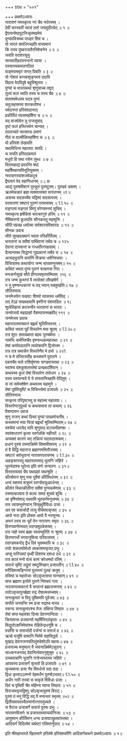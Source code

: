 +++
title = "००१"

+++
प्रथमोऽध्यायः  
नारायणं नमस्कृत्य नरं चैव नरोत्तमम् ।  
देवीं सरस्वतीं व्यासं ततो जयमुदीरयेत् ॥ १ ॥  
द्वैपायनोष्ठपुटनिःसृतमप्रमेयं  
पुण्यंपवित्रमथ पापहरं शिवं च ।  
यो भारतं समधिगच्छति वाच्यमानं  
किं तस्य पुष्करजलैरभिषेचनेन ॥ २ ॥  
जयति पराशरसूनुः  
सत्यवतीहदयनन्दनो व्यासः ।  
यस्यास्यकमलगलितं  
वाङ्मयममृतं जगत् पिबति ॥ ३ ॥  
यो गोशतं कनकशृङ्गमयं ददाति  
विप्राय वेदविदुषे बहुविश्रुताय ।  
पुण्यां च भारतकथां शृणुयाच्च तद्वत्  
तुल्यं फलं भवति तस्य च तस्य चैव ॥ ४ ॥  
शताश्वमेधस्य यदत्र पुण्यं  
चतुःसहस्रस्य शतक्रतोश्च ।  
भवेदनन्तं हरिवंशदानात्  
प्रकीर्तितं व्यासमहर्षिणा च ॥ ५ ॥  
यद् वाजपेयेन तु राजसूयाद्  
दृष्टं फलं हस्तिरथेन चान्यत् ।  
तल्लभ्यते व्यासवचः प्रमाणं  
गीतं च वाल्मीकिमहर्षिणा च ॥ ६ ॥  
यो हरिवंशं लेखयति  
यथाविधिना महातपाः सपदि ।  
च जयति हरिपदकमलं  
मधुपो हि यथा रसेन लुब्धः ॥ ७ ॥  
पितामहाद्यं प्रवदन्ति षष्ठं  
महर्षिमक्षय्यविभूतियुक्तम् ।  
नारायणस्यांशजमेकपुत्रं  
द्वैपायनं वेद महानिधानम् ॥ ८ क्ष  
आद्यं पुरुषमीशानं पुरुहूतं पुरुष्टुतम्। पुरुहवं उक्तम् ।  
ऋतमेकाक्षरं ब्रह्म व्यक्ताव्यक्तं सनातनम् ॥९॥  
असच्च सदसच्चैव यद्विश्वं सदसत्परम् ।  
परावराणां स्रष्टारं पुराणं परमव्ययम् ॥ 1.1.१० ॥  
मङ्गल्यं मङ्गलं विष्णुं वरेण्यमनघं शुचिम् ।  
नमस्कृत्य हृषीकेशं चराचरगुरुं हरिम् ॥ ११ ॥  
नैमिषारण्ये कुलपतिः शौनकस्तु महामुनिः ।  
सौतिं पप्रच्छ धर्मात्मा सर्वशास्त्रविशारदः ॥ १२ ॥  
शौनक उवाच  
सौते सुमहदख्यानं भवता परिकीर्तितम् ।  
भारतानां च सर्वेषां पार्थिवानां तथैव च ॥ १२५  
देवानां दानवानां च गन्धर्वोरगरक्षसाम् ।  
दैत्यानामथ सिद्धानां गुह्यकानां तथैव च ॥ १४ ॥  
अत्यद्भुतानि कर्माणि विक्रमा धर्मनिश्चयाः ।  
विचित्राश्च कथायोगा जन्म चाग्र्यमनुत्तमम्॥ १५ ॥  
कथितं भवता पुण्यं पुराणं श्लक्ष्णया गिरा ।  
मनःकर्णसुखं सौते प्रीणात्यमृतसम्मितम् ॥१६ ॥  
तत्र जन्म कुरूणां वै त्वयोक्तं लौमहर्षणे ।  
न तु वृष्ण्यन्धकानां च तद् भवान् वक्तुमर्हति॥ १७ ॥  
सौतिरुवाच  
जनमेजयेन यत्प्रष्टः शिष्यो व्यासस्य धर्मवित् ।  
तत् तेऽहं सम्प्रवक्ष्यामि वृष्णीनां वंशमादितः ॥ १८  
श्रुत्वेतिहासं कार्त्स्न्येन भारतानां स भारतः ।  
जनमेजयो महाप्राज्ञो वैशम्पायनमब्रवीत् ११९ ॥  
जनमेजय उवाच  
महाभारतमाख्यानं बह्वर्थं श्रुतिविस्तरम् ।  
कथितं भवता पूर्वं विस्तरेण मया श्रुतम् ॥ 1.1.२०॥  
तत्र शूराः समाख्याता बहवः पुरुषर्षभाः ।  
नामभिः कर्मभिश्चैव वृष्ण्यन्धकमहारथाः ॥ २१ ॥  
तेषां कर्मावदातानि त्वयोक्तानि द्विजोत्तम ।  
तत्र तत्र समासेन विस्तरेणैव मे प्रभो ॥ २२1  
न च मे तप्तिरस्तीह कथ्यमाने पुरातने ।  
एकश्चैव मतो राशिर्वृष्णयः पाण्डवास्तथा ॥ २३ ॥  
भवांश्च वंशकुशलस्तेषां प्रत्यक्षदर्शिवान् ।  
कथयस्व कुलं तेषां विस्तरेण तपोधन ॥ २४ ॥  
यस्य यस्यान्वये ये ये तांस्तानिच्छामि वेदितुम् ।  
स त्वं सर्वमशेषेण कथयस्व महामुने ।  
तेषां पूर्वविसृष्टिं च विचिन्त्येमां प्रजापतेः ॥ २५ ॥  
सौतिरुवाच  
सत्कृत्य परिपृष्टस्तु स महात्मा महातपाः। ।  
विस्तरेणानुपूर्व्या च कथयामास तां कथाम् ॥ २६  
वैशम्पायन उवाच  
शृणु राजन् कथां दिव्यां पुण्यां पापप्रमोचनीम् ।  
कथ्यमानां मया चित्रां बह्वर्थां श्रुतिसम्मिताम्॥ २७ ॥  
यश्चेमां धारयेद् वापि शृणुयाद् वाऽप्यभीक्ष्णशः ।  
स्ववंशधारणं कृत्वा स्वर्गलोके महीयते ॥ २८ ॥  
अव्यक्तं कारणं यत् तन्नित्यं सदसदात्मकम्।  
प्रधानं पुरुषं तस्मान्निर्ममे विश्वमीश्वरम् ॥ २९ ॥  
तं वै विद्धि महाराज ब्रह्माणममितौजसम् ।  
स्रष्टारं सर्वभूतानां नारायणपरायणम् ॥ 1.1.३० ॥  
अहङ्कारस्तु महतस्तस्माद् भूतानि जज्ञिरे ।  
भूतभेदाश्च भूतेभ्य इति सर्गः सनातनः ॥ ३१॥  
विस्तरावयवं चैव यथाप्रज्ञं यथाश्रुति ।  
कीर्त्यमानं शृणु मया पूर्वेषां कीर्तिवर्धनम् ॥ ३२ ॥  
धन्यं यशस्यं शत्रुघ्नं स्वर्ग्यमायुःप्रवर्धनम् ।  
कीर्तनं स्थिरकीर्तीनां सर्वेषां पुण्यकर्मणाम् ॥ ३३ ॥  
तस्मात्कल्पाय ते कल्पः समग्रं शुचये शुचिः ।  
आ वृष्णिवंशाद् वक्ष्यामि भूतसर्गमनुत्तमम् ॥ ३४ ॥  
ततः स्वयम्भूर्भगवान् सिसृक्षुर्विविधाः प्रजाः ।  
अप एव ससर्जादौ तासु वीर्यमवासृजत् ॥ ३५ ॥  
आपो नारा इति प्रोक्ता आपो वै नरसूनवः ।  
अयनं तस्य ताः पूर्वं तेन नारायणः स्मृतः ॥ ३६ ॥  
हिरण्यवर्णमभवत् तदण्डमुदकेशयम् ।  
तत्र जज्ञे स्वयं ब्रह्मा स्वयम्भूरिति नः श्रुतम् ॥ ३७ ॥  
हिरण्यगर्भो भगवानुषित्वा परिवत्सरम् ।  
तदण्डमकरोद् द्वैधं दिवं भुवमथापि च ॥ ३८ ॥  
तयोः शकलयोर्मध्ये आकाशमसृजत् प्रभुः ।  
अप्सु पारिप्लवां पृथ्वीं दिशश्च दशधा दधे ॥ ३९ ॥  
तत्र कालं मनो वाचं कामं क्रोधमथो रतिम् ।  
ससर्ज सृष्टिं तद्रूपां स्रष्टुमिच्छन् प्रजापतीन् ॥ 1.1.४० ॥  
मरीचिमत्र्यङ्गिरसं पुलस्त्यं पुलहं क्रतुम् ।  
वसिष्ठं च महातेजाः सोऽसृजत्सप्त मानसान्॥ ४१ ॥  
सप्त ब्रह्माण इत्येते पुराणे निश्चयं गताः ।  
नारायणात्मकानां वै सप्तानां ब्रह्मजन्मनाम् ॥ ४२ ॥  
ततोऽसृजत्पुनर्ब्रह्मा रुद्रं रोषात्मसम्भवम्।  
सनत्कुमारं च विभुं पूर्वेषामपि पूर्वजम् ॥ ४३ ॥  
सप्तैते जनयन्ति स्म प्रजा रुद्रश्च भारत ।  
स्कन्दः सनत्कुमारश्च तेजः संक्षिप्य तिष्ठतः ॥ ४४ ॥  
तेषां सप्त महावंशा दिव्या देवगणान्विताः ।  
क्रियावन्तः प्रजावन्तो महर्षिभिरलंकृताः ॥ ४५ ॥  
विद्युतोऽशनिमेघांश्च रोहितेन्द्रधनूंषि च ।  
वयांसि च ससर्जादौ पर्जन्यं च ससर्ज ह ॥ ४६ ॥  
ऋचो यजूंषि सामानि निर्ममे यज्ञसिद्धये ।  
मुखाद् देवानजनयत्पितॄंश्चेशोऽपि वक्षसः॥ ४७ ॥  
प्रजनाच्च मनुष्यान् वै जघनान्निर्ममेऽसुरान् ।  
साध्यानजनयद् देवानित्येवमनुशुश्रुम ॥ ४८ ॥  
उच्चावचानि भूतानि गात्रेभ्यस्तस्य जज्ञिरे ।  
आपवस्य प्रजासर्गं सृजतो हि प्रजापतेः ॥ ४९ ॥  
सृज्यमानाः प्रजा नैव विवर्धन्ते यदा तदा ।  
द्विधा कृत्वाऽऽत्मनो देहमर्धेन पुरुषोऽभवत्॥ 1.1.५० ॥  
अर्धेन नारी तस्यां स ससृजे विविधाः प्रजाः ।  
दिवं च पृथिवीं चैव महिम्ना व्याप्य तिष्ठतः ॥ ५१ ॥  
विराजमसृजद्विष्णुः सोऽसृजत्पुरुषं विराट्।  
पुरुषं तं मनुं विद्धि तद् वै मन्वन्तरं स्मृतम् ॥५२ ॥  
द्वितीयमापवस्यैतन्मनोरन्तरमुच्यते ।  
स वैराजः प्रजासर्गे ससर्ज पुरुषः प्रभुः ।  
नारायणविसर्गः स प्रजास्तस्याप्ययोनिजाः ॥ ५३ ॥  
आयुष्मान् कीर्तिमान् धन्यः प्रजावाञ्छ्रुतवांस्तथा ।  
आदिसर्गं विदित्वेमं यथेष्टां गतिमाप्नुयात् ॥ ५४ ।  
  
इति श्रीमहाभारते खिलभागे हरिवंशे हरिवंशपर्वणि आदिसर्गकथने प्रथमोऽध्यायः ॥ १॥